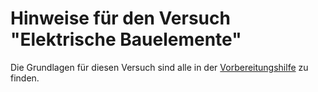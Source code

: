 # Hinweise für den Versuch "Elektrische Bauelemente"

Die Grundlagen für diesen Versuch sind alle in der [Vorbereitungshilfe](https://git.scc.kit.edu/etp-lehre/p2-for-students/-/blob/main/Elektrische_Bauelemente/ElektrischeBauelemente-Vorbereitungshilfe.pdf) zu finden.
